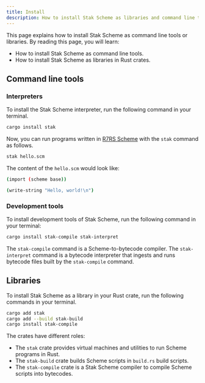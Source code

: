 ```yaml
---
title: Install
description: How to install Stak Scheme as libraries and command line tools
---
```


This page explains how to install Stak Scheme as command line tools or libraries. By reading this page, you will learn:

- How to install Stak Scheme as command line tools.
- How to install Stak Scheme as libraries in Rust crates.

## Command line tools

### Interpreters

To install the Stak Scheme interpreter, run the following command in your terminal.

```sh
cargo install stak
```

Now, you can run programs written in [R7RS Scheme][r7rs] with the `stak` command as follows.

```sh
stak hello.scm
```

The content of the `hello.scm` would look like:

```sh
(import (scheme base))

(write-string "Hello, world!\n")
```

### Development tools

To install development tools of Stak Scheme, run the following command in your terminal:

```sh
cargo install stak-compile stak-interpret
```

The `stak-compile` command is a Scheme-to-bytecode compiler. The `stak-interpret` command is a bytecode interpreter that ingests and runs bytecode files built by the `stak-compile` command.

## Libraries

To install Stak Scheme as a library in your Rust crate, run the following commands in your terminal.

```sh
cargo add stak
cargo add --build stak-build
cargo install stak-compile
```

The crates have different roles:

- The `stak` crate provides virtual machines and utilities to run Scheme programs in Rust.
- The `stak-build` crate builds Scheme scripts in `build.rs` build scripts.
- The `stak-compile` crate is a Stak Scheme compiler to compile Scheme scripts into bytecodes.

[r7rs]: https://r7rs.org/
